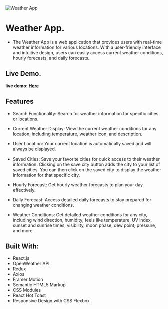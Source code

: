 ![Weather App](https://github.com/Hudamabkhoot/weather-app/assets/100641349/efaf526a-d477-4377-bc1c-31931fd70335)

#  Weather App.

- The Weather App is a web application that provides users with real-time weather information for various locations. With a user-friendly interface and intuitive design, users can easily access current weather conditions, hourly forecasts, and daily forecasts.

## Live Demo.

**live demo: [Here]()**

## Features


- Search Functionality: Search for weather information for specific cities or locations.

- Current Weather Display: View the current weather conditions for any location, including temperature, weather icon, and description.

- User Location: Your current location is automatically saved and will always be displayed. 

- Saved Cities: Save your favorite cities for quick access to their weather information. Clicking on the save city button adds the city to your list of saved cities. You can then click on the saved city to display the weather information for that specific city.

- Hourly Forecast: Get hourly weather forecasts to plan your day effectively.

- Daily Forecast: Access detailed daily forecasts to stay prepared for changing weather conditions.

- Weather Conditions: Get detailed weather conditions for any city, including wind direction, humidity, feels like temperature, UV index, sunset and sunrise times, visibility, moon phase, dew point, pressure, and more.


## Built With:

- React.js
- OpenWeather API
- Redux
- Axios
- Framer Motion
- Semantic HTML5 Markup
- CSS Modules
- React Hot Toast
- Responsive Design with CSS Flexbox